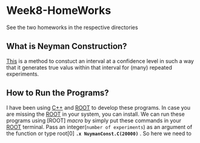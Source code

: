 # Week8-HomeWorks
See the two homeworks in the respective directories
## What is Neyman Construction?
[This](https://en.wikipedia.org/wiki/Neyman_construction) is a method to constuct an interval at a confidence level in such a way that it generates true valus within that interval for (many) repeated experiments. 
## How to Run the Programs?
I have been using [ C++](https://learn.microsoft.com/en-us/cpp/build/vscpp-step-0-installation?view=msvc-170) and [ROOT](https://root.cern/install/) to develop these programs. In case you are missing the [ROOT](https://root.cern/install/) in your system, you can install. We can run these programs using [ROOT] *macro* by simply put these commands in your [ROOT](https://root.cern/install/) terminal. Pass an integer(```number of experiments```) as an argument of the function or type root[0] **`.x NuymanConst.C(20000)`** . So here we need to  
